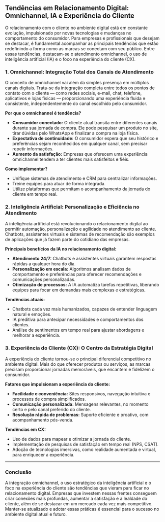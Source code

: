 
## Tendências em Relacionamento Digital: Omnichannel, IA e Experiência do Cliente

O relacionamento com o cliente no ambiente digital está em constante evolução, impulsionado por novas tecnologias e mudanças no comportamento do consumidor. Para empresas e profissionais que desejam se destacar, é fundamental acompanhar as principais tendências que estão redefinindo a forma como as marcas se conectam com seu público. Entre essas tendências, destacam-se o atendimento omnichannel, o uso de inteligência artificial (IA) e o foco na experiência do cliente (CX).

### 1. Omnichannel: Integração Total dos Canais de Atendimento

O conceito de omnichannel vai além da simples presença em múltiplos canais digitais. Trata-se da integração completa entre todos os pontos de contato com o cliente — como redes sociais, e-mail, chat, telefone, aplicativos e lojas físicas — proporcionando uma experiência fluida e consistente, independentemente do canal escolhido pelo consumidor.

**Por que o omnichannel é tendência?**
- **Consumidor conectado:** O cliente atual transita entre diferentes canais durante sua jornada de compra. Ele pode pesquisar um produto no site, tirar dúvidas pelo WhatsApp e finalizar a compra na loja física.
- **Expectativa de continuidade:** O consumidor espera que seu histórico e preferências sejam reconhecidos em qualquer canal, sem precisar repetir informações.
- **Aumento da satisfação:** Empresas que oferecem uma experiência omnichannel tendem a ter clientes mais satisfeitos e fiéis.

**Como implementar?**
- Unifique sistemas de atendimento e CRM para centralizar informações.
- Treine equipes para atuar de forma integrada.
- Utilize plataformas que permitam o acompanhamento da jornada do cliente em tempo real.

### 2. Inteligência Artificial: Personalização e Eficiência no Atendimento

A inteligência artificial está revolucionando o relacionamento digital ao permitir automação, personalização e agilidade no atendimento ao cliente. Chatbots, assistentes virtuais e sistemas de recomendação são exemplos de aplicações que já fazem parte do cotidiano das empresas.

**Principais benefícios da IA no relacionamento digital:**
- **Atendimento 24/7:** Chatbots e assistentes virtuais garantem respostas rápidas a qualquer hora do dia.
- **Personalização em escala:** Algoritmos analisam dados de comportamento e preferências para oferecer recomendações e comunicações personalizadas.
- **Otimização de processos:** A IA automatiza tarefas repetitivas, liberando equipes para focar em demandas mais complexas e estratégicas.

**Tendências atuais:**
- Chatbots cada vez mais humanizados, capazes de entender linguagem natural e emoções.
- IA preditiva para antecipar necessidades e comportamentos dos clientes.
- Análise de sentimentos em tempo real para ajustar abordagens e melhorar a experiência.

### 3. Experiência do Cliente (CX): O Centro da Estratégia Digital

A experiência do cliente tornou-se o principal diferencial competitivo no ambiente digital. Mais do que oferecer produtos ou serviços, as marcas precisam proporcionar jornadas memoráveis, que encantem e fidelizem o consumidor.

**Fatores que impulsionam a experiência do cliente:**
- **Facilidade e conveniência:** Sites responsivos, navegação intuitiva e processos de compra simplificados.
- **Comunicação personalizada:** Mensagens relevantes, no momento certo e pelo canal preferido do cliente.
- **Resolução rápida de problemas:** Suporte eficiente e proativo, com acompanhamento pós-venda.

**Tendências em CX:**
- Uso de dados para mapear e otimizar a jornada do cliente.
- Implementação de pesquisas de satisfação em tempo real (NPS, CSAT).
- Adoção de tecnologias imersivas, como realidade aumentada e virtual, para enriquecer a experiência.

---

### Conclusão

A integração omnichannel, o uso estratégico da inteligência artificial e o foco na experiência do cliente são tendências que vieram para ficar no relacionamento digital. Empresas que investem nessas frentes conseguem criar conexões mais profundas, aumentar a satisfação e a lealdade do cliente, além de se destacar em um mercado cada vez mais competitivo. Manter-se atualizado e adotar essas práticas é essencial para o sucesso no ambiente digital atual e futuro.
```
